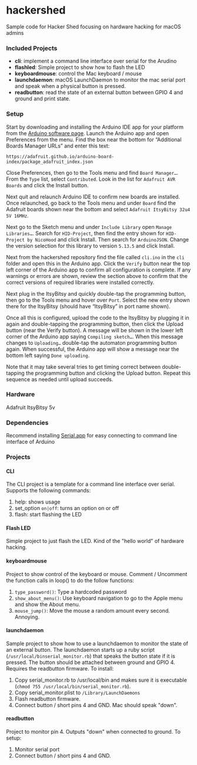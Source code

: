 # hackershed
Sample code for Hacker Shed focusing on hardware hacking for macOS admins

### Included Projects

* **cli**: implement a command line interface over serial for the Arudino
* **flashled**: Simple project to show how to flash the LED
* **keyboardmouse**: control the Mac keyboard / mouse
* **launchdaemon**: macOS LaunchDaemon to monitor the mac serial port and speak when a physical button is pressed.
* **readbutton**: read the state of an external button between GPIO 4 and ground and print state.

 
### Setup
Start by downloading and installing the Arduino IDE app for your platform from the [Arduino software page](https://www.arduino.cc/en/Main/Software). Launch the Arduino app and open Preferences from the menu. Find the box near the bottom for “Additional Boards Manager URLs” and enter this text:

    https://adafruit.github.io/arduino-board-index/package_adafruit_index.json

Close Preferences, then go to the Tools menu and find `Board Manager…`. From the `Type` list, select `Contributed`. Look in the list for `Adafruit AVR Boards` and click the Install button.

Next quit and relaunch Arduino IDE to confirm new boards are installed. Once relaunched, go back to the Tools menu and under `Board` find the Adafruit boards shown near the bottom and select `Adafruit ItsyBitsy 32u4 5V 16MHz`.

Next go to the Sketch menu and under `Include Library` open `Manage Libraries…`. Search for `HID-Project`, then find the entry shown for `HID-Project by NicoHood` and click Install. Then search for `ArduinoJSON`. Change the version selection for this library to version `5.13.5` and click Install.

Next from the hackershed repository find the file  called `cli.ino` in the `cli` folder and open this in the Arduino app. Click the `Verify` button near the top left corner of the Arduino app to confirm all configuration is complete. If any warnings or errors are shown, review the section above to confirm that the correct versions of required libraries were installed correctly.

Next plug in the ItsyBitsy and quickly double-tap the programming button, then go to the Tools menu and hover over `Port`. Select the new entry shown there for the ItsyBitsy (should have “ItsyBitsy” in port name shown).

Once all this is configured, upload the code to the ItsyBitsy by plugging it in again and double-tapping the programming button, then click the Upload button (near the Verify button). A message will be shown in the lower left corner of the Arduino app saying `Compiling sketch…`. When this message changes to `Uploading…` double-tap the automaton programming button again. When successful, the Arduino app will show a message near the bottom left saying `Done uploading`. 

Note that it may take several tries to get timing correct between double-tapping the programming button and clicking the Upload button. Repeat this sequence as needed until upload succeeds.

### Hardware
Adafruit ItsyBitsy 5v

### Dependencies
Recommend installing [Serial.app](https://www.decisivetactics.com/products/serial/) for easy connecting to command line interface of Arduino

### Projects

#### CLI
The CLI project is a template for a command line interface over serial.  Supports the following commands:

1. help: shows usage
1. set_option `on|off`: turns an option on or off
1. flash: start flashing the LED


#### Flash LED
Simple project to just flash the LED. Kind of the "hello world" of hardware hacking.

#### keyboardmouse
Project to show control of the keyboard or mouse. Comment / Uncomment the function calls in loop() to do the follow functions:

1. `type_password()`: Type a hardcoded password 
1. `show_about_menu()`: Use keyboard navigation to go to the Apple menu and show the About menu.
1. `mouse_jump()`: Move the mouse a random amount every second. Annoying.

#### launchdaemon
Sample project to show how to use a launchdaemon to monitor the state of an external button. The launchdaemon starts up a ruby script (`/usr/local/binserial_monitor.rb`) that speaks the button state if it is pressed. The button should be attached between ground and GPIO 4. Requires the readbutton firmware. To install:

1. Copy serial_monitor.rb to /usr/local/bin and makes sure it is executable (`chmod 755 /usr/local/bin/serial_monitor.rb`).
1. Copy serial_monitor.plist to `/Library/LaunchDaemons`
1. Flash readbutton firmware. 
1. Connect button / short pins 4 and GND. Mac should speak "down".

#### readbutton
Project to monitor pin 4. Outputs "down" when connected to ground. To setup:
1. Monitor serial port
1. Connect button / short pins 4 and GND.
